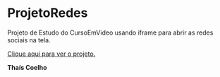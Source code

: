 # ProjetoRedes

 Projeto de Estudo do CursoEmVideo usando iframe para abrir
 as redes sociais na tela.

<a href="https://thaisholz.github.io/ProjetoRedes/">Clique aqui para ver o projeto.</a>

**Thaís Coelho**